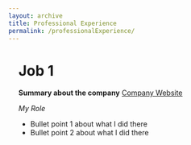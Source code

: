 ```yaml
---
layout: archive
title: Professional Experience
permalink: /professionalExperience/
---
```


<style>
    .page-content {
        margin: 20px;
    }
</style>

<div class="page-content">

# Job 1

**Summary about the company** [Company Website](https://www.company-website.com)

*My Role*

- Bullet point 1 about what I did there
- Bullet point 2 about what I did there

</div>
